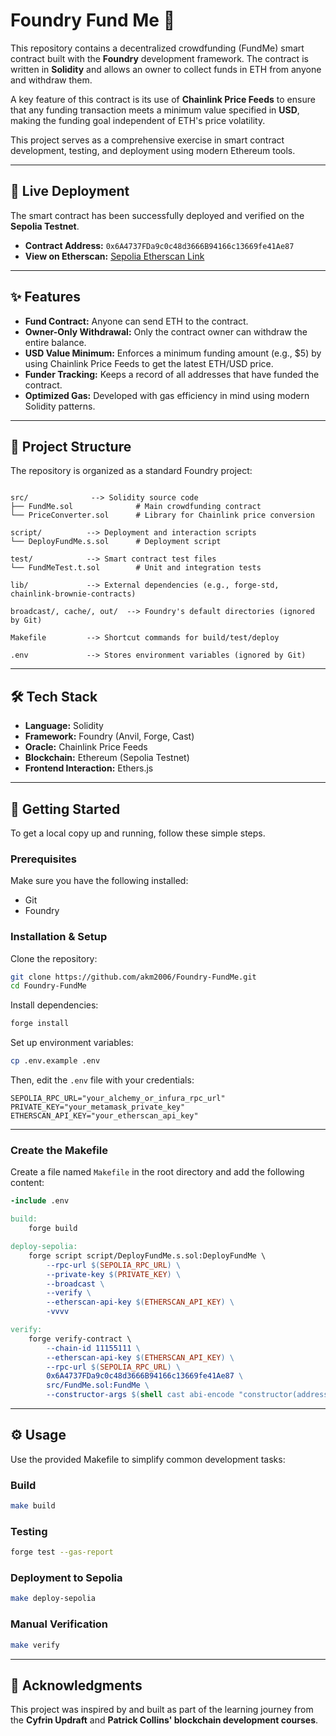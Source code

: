 # Foundry Fund Me 🚀

This repository contains a decentralized crowdfunding (FundMe) smart contract built with the **Foundry** development framework. The contract is written in **Solidity** and allows an owner to collect funds in ETH from anyone and withdraw them.

A key feature of this contract is its use of **Chainlink Price Feeds** to ensure that any funding transaction meets a minimum value specified in **USD**, making the funding goal independent of ETH's price volatility.

This project serves as a comprehensive exercise in smart contract development, testing, and deployment using modern Ethereum tools.

---

## 📄 Live Deployment

The smart contract has been successfully deployed and verified on the **Sepolia Testnet**.

- **Contract Address:** `0x6A4737FDa9c0c48d3666B94166c13669fe41Ae87`  
- **View on Etherscan:** [Sepolia Etherscan Link](https://sepolia.etherscan.io/address/0x6A4737FDa9c0c48d3666B94166c13669fe41Ae87)

---

## ✨ Features

- **Fund Contract:** Anyone can send ETH to the contract.
- **Owner-Only Withdrawal:** Only the contract owner can withdraw the entire balance.
- **USD Value Minimum:** Enforces a minimum funding amount (e.g., $5) by using Chainlink Price Feeds to get the latest ETH/USD price.
- **Funder Tracking:** Keeps a record of all addresses that have funded the contract.
- **Optimized Gas:** Developed with gas efficiency in mind using modern Solidity patterns.

---

## 📁 Project Structure

The repository is organized as a standard Foundry project:

```

src/              --> Solidity source code
├── FundMe.sol              # Main crowdfunding contract
└── PriceConverter.sol      # Library for Chainlink price conversion

script/          --> Deployment and interaction scripts
└── DeployFundMe.s.sol      # Deployment script

test/            --> Smart contract test files
└── FundMeTest.t.sol        # Unit and integration tests

lib/             --> External dependencies (e.g., forge-std, chainlink-brownie-contracts)

broadcast/, cache/, out/  --> Foundry's default directories (ignored by Git)

Makefile         --> Shortcut commands for build/test/deploy

.env             --> Stores environment variables (ignored by Git)

````

---

## 🛠️ Tech Stack

- **Language:** Solidity  
- **Framework:** Foundry (Anvil, Forge, Cast)  
- **Oracle:** Chainlink Price Feeds  
- **Blockchain:** Ethereum (Sepolia Testnet)  
- **Frontend Interaction:** Ethers.js  

---

## 🏁 Getting Started

To get a local copy up and running, follow these simple steps.

### Prerequisites

Make sure you have the following installed:

- Git
- Foundry

### Installation & Setup

Clone the repository:

```bash
git clone https://github.com/akm2006/Foundry-FundMe.git
cd Foundry-FundMe
````

Install dependencies:

```bash
forge install
```

Set up environment variables:

```bash
cp .env.example .env
```

Then, edit the `.env` file with your credentials:

```
SEPOLIA_RPC_URL="your_alchemy_or_infura_rpc_url"
PRIVATE_KEY="your_metamask_private_key"
ETHERSCAN_API_KEY="your_etherscan_api_key"
```

---

### Create the Makefile

Create a file named `Makefile` in the root directory and add the following content:

```makefile
-include .env

build:
	forge build

deploy-sepolia:
	forge script script/DeployFundMe.s.sol:DeployFundMe \
		--rpc-url $(SEPOLIA_RPC_URL) \
		--private-key $(PRIVATE_KEY) \
		--broadcast \
		--verify \
		--etherscan-api-key $(ETHERSCAN_API_KEY) \
		-vvvv

verify:
	forge verify-contract \
		--chain-id 11155111 \
		--etherscan-api-key $(ETHERSCAN_API_KEY) \
		--rpc-url $(SEPOLIA_RPC_URL) \
		0x6A4737FDa9c0c48d3666B94166c13669fe41Ae87 \
		src/FundMe.sol:FundMe \
		--constructor-args $(shell cast abi-encode "constructor(address)" 0x694aa1769357215de4fac081bf1f309adc325306)
```

---

## ⚙️ Usage

Use the provided Makefile to simplify common development tasks:

### Build

```bash
make build
```

### Testing

```bash
forge test --gas-report
```

### Deployment to Sepolia

```bash
make deploy-sepolia
```

### Manual Verification

```bash
make verify
```

---

## 🙏 Acknowledgments

This project was inspired by and built as part of the learning journey from the **Cyfrin Updraft** and **Patrick Collins' blockchain development courses**.

